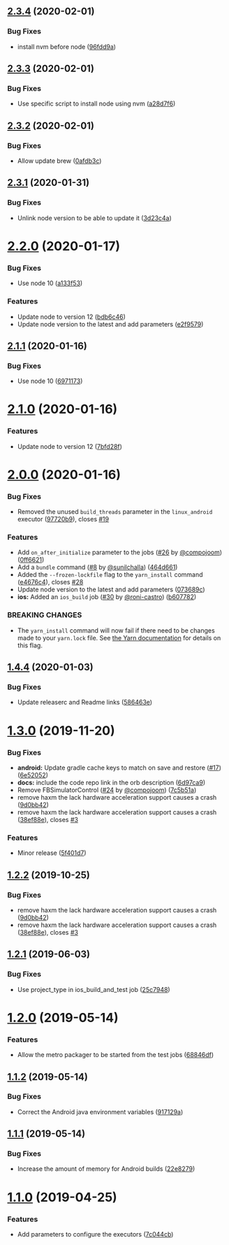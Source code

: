 ## [2.3.4](https://github.com/roni-castro/react-native-circleci-orb/compare/v2.3.3...v2.3.4) (2020-02-01)


### Bug Fixes

* install nvm before node ([96fdd9a](https://github.com/roni-castro/react-native-circleci-orb/commit/96fdd9a))

## [2.3.3](https://github.com/roni-castro/react-native-circleci-orb/compare/v2.3.2...v2.3.3) (2020-02-01)


### Bug Fixes

* Use specific script to install node using nvm ([a28d7f6](https://github.com/roni-castro/react-native-circleci-orb/commit/a28d7f6))

## [2.3.2](https://github.com/roni-castro/react-native-circleci-orb/compare/v2.3.1...v2.3.2) (2020-02-01)


### Bug Fixes

* Allow update brew ([0afdb3c](https://github.com/roni-castro/react-native-circleci-orb/commit/0afdb3c))

## [2.3.1](https://github.com/roni-castro/react-native-circleci-orb/compare/v2.3.0...v2.3.1) (2020-01-31)


### Bug Fixes

* Unlink node version to be able to update it ([3d23c4a](https://github.com/roni-castro/react-native-circleci-orb/commit/3d23c4a))

# [2.2.0](https://github.com/roni-castro/react-native-circleci-orb/compare/v2.1.1...v2.2.0) (2020-01-17)


### Bug Fixes

* Use node 10 ([a133f53](https://github.com/roni-castro/react-native-circleci-orb/commit/a133f53))


### Features

* Update node to version 12 ([bdb6c46](https://github.com/roni-castro/react-native-circleci-orb/commit/bdb6c46))
* Update node version to the latest and add parameters ([e2f9579](https://github.com/roni-castro/react-native-circleci-orb/commit/e2f9579))


## [2.1.1](https://github.com/roni-castro/react-native-circleci-orb/compare/v2.1.0...v2.1.1) (2020-01-16)


### Bug Fixes

* Use node 10 ([6971173](https://github.com/roni-castro/react-native-circleci-orb/commit/6971173))

# [2.1.0](https://github.com/roni-castro/react-native-circleci-orb/compare/v2.0.0...v2.1.0) (2020-01-16)


### Features

* Update node to version 12 ([7bfd28f](https://github.com/roni-castro/react-native-circleci-orb/commit/7bfd28f))

# [2.0.0](https://github.com/roni-castro/react-native-circleci-orb/compare/v1.4.4...v2.0.0) (2020-01-16)


### Bug Fixes

* Removed the unused `build_threads` parameter in the `linux_android` executor ([97720b9](https://github.com/roni-castro/react-native-circleci-orb/commit/97720b9)), closes [#19](https://github.com/roni-castro/react-native-circleci-orb/issues/19)


### Features

* Add `on_after_initialize` parameter to the jobs ([#26](https://github.com/roni-castro/react-native-circleci-orb/issues/26) by [@compojoom](https://github.com/compojoom)) ([0ff6621](https://github.com/roni-castro/react-native-circleci-orb/commit/0ff6621))
* Add a `bundle` command ([#8](https://github.com/roni-castro/react-native-circleci-orb/issues/8) by [@sunilchalla](https://github.com/sunilchalla)) ([464d661](https://github.com/roni-castro/react-native-circleci-orb/commit/464d661))
* Added the `--frozen-lockfile` flag to the `yarn_install` command ([e4676c4](https://github.com/roni-castro/react-native-circleci-orb/commit/e4676c4)), closes [#28](https://github.com/roni-castro/react-native-circleci-orb/issues/28)
* Update node version to the latest and add parameters ([073689c](https://github.com/roni-castro/react-native-circleci-orb/commit/073689c))
* **ios:** Added an `ios_build` job ([#30](https://github.com/roni-castro/react-native-circleci-orb/issues/30) by [@roni-castro](https://github.com/roni-castro)) ([b607782](https://github.com/roni-castro/react-native-circleci-orb/commit/b607782))


### BREAKING CHANGES

* The `yarn_install` command will now fail if there need to be changes made to your `yarn.lock` file. See [the Yarn documentation](https://yarnpkg.com/en/docs/cli/install#toc-yarn-install-frozen-lockfile) for details on this flag.

## [1.4.4](https://github.com/roni-castro/react-native-circleci-orb/compare/v1.4.3...v1.4.4) (2020-01-03)


### Bug Fixes

* Update releaserc and Readme links ([586463e](https://github.com/roni-castro/react-native-circleci-orb/commit/586463e))

# [1.3.0](https://github.com/react-native-community/react-native-circleci-orb/compare/v1.2.1...v1.3.0) (2019-11-20)


### Bug Fixes

* **android:** Update gradle cache keys to match on save and restore ([#17](https://github.com/react-native-community/react-native-circleci-orb/issues/17)) ([6e52052](https://github.com/react-native-community/react-native-circleci-orb/commit/6e52052))
* **docs:** include the code repo link in the orb description ([6d97ca9](https://github.com/react-native-community/react-native-circleci-orb/commit/6d97ca9))
* Remove FBSimulatorControl ([#24](https://github.com/react-native-community/react-native-circleci-orb/issues/24) by [@compojoom](https://github.com/compojoom)) ([7c5b51a](https://github.com/react-native-community/react-native-circleci-orb/commit/7c5b51a))
* remove haxm the lack hardware acceleration support causes a crash ([9d0bb42](https://github.com/react-native-community/react-native-circleci-orb/commit/9d0bb42))
* remove haxm the lack hardware acceleration support causes a crash ([38ef88e](https://github.com/react-native-community/react-native-circleci-orb/commit/38ef88e)), closes [#3](https://github.com/react-native-community/react-native-circleci-orb/issues/3)


### Features

* Minor release ([5f401d7](https://github.com/react-native-community/react-native-circleci-orb/commit/5f401d7))

## [1.2.2](https://github.com/react-native-community/react-native-circleci-orb/compare/v1.2.1...v1.2.2) (2019-10-25)


### Bug Fixes

* remove haxm the lack hardware acceleration support causes a crash ([9d0bb42](https://github.com/react-native-community/react-native-circleci-orb/commit/9d0bb42))
* remove haxm the lack hardware acceleration support causes a crash ([38ef88e](https://github.com/react-native-community/react-native-circleci-orb/commit/38ef88e)), closes [#3](https://github.com/react-native-community/react-native-circleci-orb/issues/3)

## [1.2.1](https://github.com/react-native-community/react-native-circleci-orb/compare/v1.2.0...v1.2.1) (2019-06-03)


### Bug Fixes

* Use project_type in ios_build_and_test job ([25c7948](https://github.com/react-native-community/react-native-circleci-orb/commit/25c7948))

# [1.2.0](https://github.com/react-native-community/react-native-circleci-orb/compare/v1.1.2...v1.2.0) (2019-05-14)


### Features

* Allow the metro packager to be started from the test jobs ([68846df](https://github.com/react-native-community/react-native-circleci-orb/commit/68846df))

## [1.1.2](https://github.com/react-native-community/react-native-circleci-orb/compare/v1.1.1...v1.1.2) (2019-05-14)


### Bug Fixes

* Correct the Android java environment variables ([917129a](https://github.com/react-native-community/react-native-circleci-orb/commit/917129a))

## [1.1.1](https://github.com/react-native-community/react-native-circleci-orb/compare/v1.1.0...v1.1.1) (2019-05-14)


### Bug Fixes

* Increase the amount of memory for Android builds ([22e8279](https://github.com/react-native-community/react-native-circleci-orb/commit/22e8279))

# [1.1.0](https://github.com/react-native-community/react-native-circleci-orb/compare/v1.0.0...v1.1.0) (2019-04-25)


### Features

* Add parameters to configure the executors ([7c044cb](https://github.com/react-native-community/react-native-circleci-orb/commit/7c044cb))
